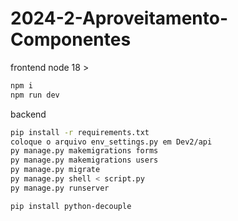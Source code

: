 # 2024-2-Aproveitamento-Componentes

frontend
node 18 >
```sh
npm i
npm run dev
```

backend
```sh
pip install -r requirements.txt
coloque o arquivo env_settings.py em Dev2/api
py manage.py makemigrations forms
py manage.py makemigrations users
py manage.py migrate
py manage.py shell < script.py
py manage.py runserver

pip install python-decouple
```
